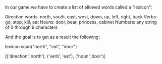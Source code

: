In our game we have to create a list of allowed words called a "lexicon":

Direction words: north, south, east, west, down, up, left, right, back
Verbs: go, stop, kill, eat
Nouns: door, bear, princess, cabinet
Numbers: any string of 0 through 9 characters

And the goal is to get as a result the following:

lexicon.scan("north", "eat", "door")

[('direction','north'), ('verb', 'eat'), ('noun','door')]
